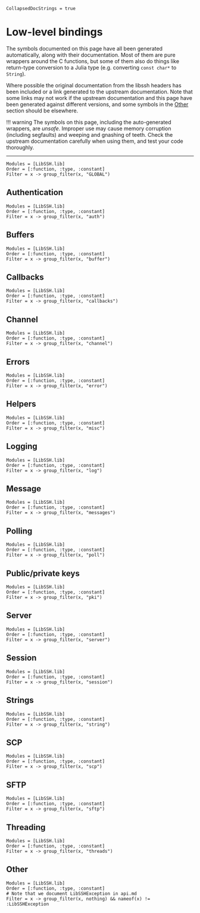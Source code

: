 ```@meta
CollapsedDocStrings = true
```

# Low-level bindings

The symbols documented on this page have all been generated automatically, along
with their documentation. Most of them are pure wrappers around the C functions,
but some of them also do things like return-type conversion to a Julia type
(e.g. converting `const char*` to `String`).

Where possible the original documentation from the libssh headers has been
included or a link generated to the upstream documentation. Note that some links
may not work if the upstream documentation and this page have been generated
against different versions, and some symbols in the [Other](@ref) section should
be elsewhere.

!!! warning
    The symbols on this page, including the auto-generated wrappers, are
    *unsafe*. Improper use may cause memory corruption (including
    segfaults) and weeping and gnashing of teeth. Check the upstream
    documentation carefully when using them, and test your code thoroughly.

---

```@autodocs
Modules = [LibSSH.lib]
Order = [:function, :type, :constant]
Filter = x -> group_filter(x, "GLOBAL")
```

## Authentication

```@autodocs
Modules = [LibSSH.lib]
Order = [:function, :type, :constant]
Filter = x -> group_filter(x, "auth")
```

## Buffers

```@autodocs
Modules = [LibSSH.lib]
Order = [:function, :type, :constant]
Filter = x -> group_filter(x, "buffer")
```

## Callbacks

```@autodocs
Modules = [LibSSH.lib]
Order = [:function, :type, :constant]
Filter = x -> group_filter(x, "callbacks")
```

## Channel

```@autodocs
Modules = [LibSSH.lib]
Order = [:function, :type, :constant]
Filter = x -> group_filter(x, "channel")
```

## Errors

```@autodocs
Modules = [LibSSH.lib]
Order = [:function, :type, :constant]
Filter = x -> group_filter(x, "error")
```

## Helpers

```@autodocs
Modules = [LibSSH.lib]
Order = [:function, :type, :constant]
Filter = x -> group_filter(x, "misc")
```

## Logging

```@autodocs
Modules = [LibSSH.lib]
Order = [:function, :type, :constant]
Filter = x -> group_filter(x, "log")
```

## Message

```@autodocs
Modules = [LibSSH.lib]
Order = [:function, :type, :constant]
Filter = x -> group_filter(x, "messages")
```

## Polling

```@autodocs
Modules = [LibSSH.lib]
Order = [:function, :type, :constant]
Filter = x -> group_filter(x, "poll")
```

## Public/private keys

```@autodocs
Modules = [LibSSH.lib]
Order = [:function, :type, :constant]
Filter = x -> group_filter(x, "pki")
```

## Server

```@autodocs
Modules = [LibSSH.lib]
Order = [:function, :type, :constant]
Filter = x -> group_filter(x, "server")
```

## Session

```@autodocs
Modules = [LibSSH.lib]
Order = [:function, :type, :constant]
Filter = x -> group_filter(x, "session")
```

## Strings

```@autodocs
Modules = [LibSSH.lib]
Order = [:function, :type, :constant]
Filter = x -> group_filter(x, "string")
```

## SCP

```@autodocs
Modules = [LibSSH.lib]
Order = [:function, :type, :constant]
Filter = x -> group_filter(x, "scp")
```

## SFTP

```@autodocs
Modules = [LibSSH.lib]
Order = [:function, :type, :constant]
Filter = x -> group_filter(x, "sftp")
```

## Threading

```@autodocs
Modules = [LibSSH.lib]
Order = [:function, :type, :constant]
Filter = x -> group_filter(x, "threads")
```

## Other

```@autodocs
Modules = [LibSSH.lib]
Order = [:function, :type, :constant]
# Note that we document LibSSHException in api.md
Filter = x -> group_filter(x, nothing) && nameof(x) != :LibSSHException
```
